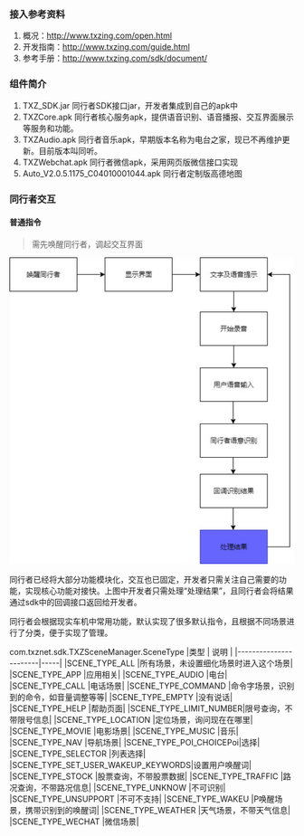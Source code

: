 ### 接入参考资料
1. 概况：http://www.txzing.com/open.html
2. 开发指南：http://www.txzing.com/guide.html
3. 参考手册：http://www.txzing.com/sdk/document/

### 组件简介
1. TXZ_SDK.jar 同行者SDK接口jar，开发者集成到自己的apk中
2. TXZCore.apk 同行者核心服务apk，提供语音识别、语音播报、交互界面展示等服务和功能。
3. TXZAudio.apk 同行者音乐apk，早期版本名称为电台之家，现已不再维护更新。目前版本叫同听。
4. TXZWebchat.apk 同行者微信apk，采用网页版微信接口实现
5. Auto_V2.0.5.1175_C04010001044.apk 同行者定制版高德地图

### 同行者交互

#### 普通指令
>需先唤醒同行者，调起交互界面

![image](/Image/Sky/common_comand.jpg)

同行者已经将大部分功能模块化，交互也已固定，开发者只需关注自己需要的功能，实现核心功能对接快。上图中开发者只需处理“处理结果”，且同行者会将结果通过sdk中的回调接口返回给开发者。

同行者会根据现实车机中常用功能，默认实现了很多默认指令，且根据不同场景进行了分类，便于实现了管理。

com.txznet.sdk.TXZSceneManager.SceneType
|类型                    | 说明                           |
|-----------------------|-----|
|SCENE_TYPE_ALL         |所有场景，未设置细化场景时进入这个场景|
|SCENE_TYPE_APP         |应用相关|
|SCENE_TYPE_AUDIO       |电台|
|SCENE_TYPE_CALL        |电话场景|
|SCENE_TYPE_COMMAND     |命令字场景，识别到的命令，如音量调整等等|
|SCENE_TYPE_EMPTY       |没有说话|
|SCENE_TYPE_HELP        |帮助页面|
|SCENE_TYPE_LIMIT_NUMBER|限号查询，不带限号信息|
|SCENE_TYPE_LOCATION    |定位场景，询问现在在哪里|
|SCENE_TYPE_MOVIE       |电影场景|
|SCENE_TYPE_MUSIC       |音乐|
|SCENE_TYPE_NAV         |导航场景|
|SCENE_TYPE_POI_CHOICEPoi|选择|
|SCENE_TYPE_SELECTOR    |列表选择|
|SCENE_TYPE_SET_USER_WAKEUP_KEYWORDS|设置用户唤醒词|
|SCENE_TYPE_STOCK       |股票查询，不带股票数据|
|SCENE_TYPE_TRAFFIC     |路况查询，不带路况信息|
|SCENE_TYPE_UNKNOW      |不可识别|
|SCENE_TYPE_UNSUPPORT   |不可不支持|
|SCENE_TYPE_WAKEU       |P唤醒场景，携带识别到的唤醒词|
|SCENE_TYPE_WEATHER     |天气场景，不带天气信息|
|SCENE_TYPE_WECHAT      |微信场景|
